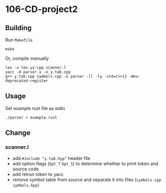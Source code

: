 # 106-CD-project2

## Building

Run `Makefile`

```
make
```

Or, compile manually

```
lex -o lex.yy.cpp scanner.l
yacc -d parser.y -o y.tab.cpp
g++ y.tab.cpp symbols.cpp -o parser -ll -ly -std=c++11 -Wno-deprecated-register
```

## Usage

Set example rust file as stdin

```
./parser < example.rust 
```

## Change

### scanner.l

- add `#include "y.tab.hpp"` header file
- add option flags (`Opt_T` `Opt_S`) to determine whether to print token and source code
- add retrun token to yacc
- remove symbol table from source and separate it into files (`symbols.cpp` `symbols.hpp`)
